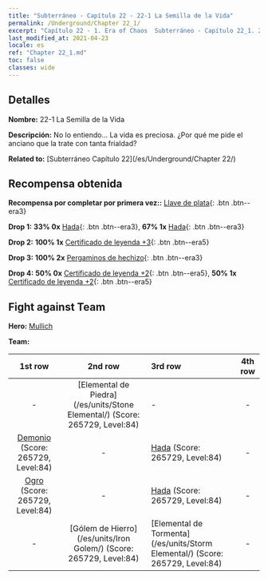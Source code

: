 ```yaml
---
title: "Subterráneo - Capítulo 22 - 22-1 La Semilla de la Vida"
permalink: /Underground/Chapter 22_1/
excerpt: "Capítulo 22 - 1. Era of Chaos  Subterráneo - Capítulo 22_1. 22-1 La Semilla de la Vida"
last_modified_at: 2021-04-23
locale: es
ref: "Chapter 22_1.md"
toc: false
classes: wide
---
```


## Detalles

 **Nombre:** 22-1 La Semilla de la Vida

 **Descripción:** No lo entiendo... La vida es preciosa. ¿Por qué me pide el anciano que la trate con tanta frialdad?

 **Related to:** [Subterráneo Capítulo 22](/es/Underground/Chapter 22/)

## Recompensa obtenida

 **Recompensa por completar por primera vez::** [Llave de plata](/ItemsES/con_693/){: .btn .btn--era3}

 **Drop 1:** **33% 0x** [Hada](/ItemsES/unt_262/){: .btn .btn--era3}, **67% 1x** [Hada](/ItemsES/unt_262/){: .btn .btn--era3}

 **Drop 2:** **100% 1x** [Certificado de leyenda +3](/ItemsES/mat_88/){: .btn .btn--era5}

 **Drop 3:** **100% 2x** [Pergaminos de hechizo](/ItemsES/con_694/){: .btn .btn--era3}

 **Drop 4:** **50% 0x** [Certificado de leyenda +2](/ItemsES/mat_81/){: .btn .btn--era5}, **50% 1x** [Certificado de leyenda +2](/ItemsES/mat_81/){: .btn .btn--era5}


## Fight against Team
 **Hero:** [Mullich](/es/heroes/Mullich/)

 **Team:**


  | 1st row | 2nd row | 3rd row | 4th row |
  |:----:|:----:|:----|:----:|
  | - | [Elemental de Piedra](/es/units/Stone Elemental/) (Score: 265729, Level:84)  | - | - |
  | [Demonio](/es/units/Demon/) (Score: 265729, Level:84)  | - | [Hada](/es/units/Sprite/) (Score: 265729, Level:84)  | - |
  | [Ogro](/es/units/Ogre/) (Score: 265729, Level:84)  | - | [Hada](/es/units/Sprite/) (Score: 265729, Level:84)  | - |
  | - | [Gólem de Hierro](/es/units/Iron Golem/) (Score: 265729, Level:84)  | [Elemental de Tormenta](/es/units/Storm Elemental/) (Score: 265729, Level:84)  | - |


